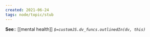 ```yaml
---
created: 2021-06-24
tags: node/topic/stub
---
```


**See**:: [[mental health]]
*`$=customJS.dv_funcs.outlinedIn(dv, this)`*

